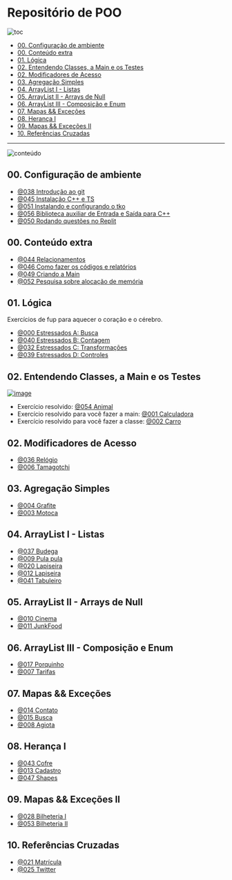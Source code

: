 # Repositório de POO

![toc](https://user-images.githubusercontent.com/4747652/263064329-3004bb4d-32fa-4a51-840e-5204870c2738.png)

<!-- toc -->
- [00. Configuração de ambiente](#00-configuração-de-ambiente)
- [00. Conteúdo extra](#00-conteúdo-extra)
- [01. Lógica](#01-lógica)
- [02. Entendendo Classes, a Main e os Testes](#02-entendendo-classes-a-main-e-os-testes)
- [02. Modificadores de Acesso](#02-modificadores-de-acesso)
- [03. Agregação Simples](#03-agregação-simples)
- [04. ArrayList I - Listas](#04-arraylist-i---listas)
- [05. ArrayList II - Arrays de Null](#05-arraylist-ii---arrays-de-null)
- [06. ArrayList III - Composição e Enum](#06-arraylist-iii---composição-e-enum)
- [07. Mapas && Exceções](#07-mapas--exceções)
- [08. Herança I](#08-herança-i)
- [09. Mapas && Exceções II](#09-mapas--exceções-ii)
- [10. Referências Cruzadas](#10-referências-cruzadas)
<!-- toc -->

---

![conteúdo](https://user-images.githubusercontent.com/4747652/263064979-b64dc170-0734-475c-89f5-7ab3b4750021.png)

## 00. Configuração de ambiente

- [@038 Introdução ao git](base/038/Readme.md)
- [@045 Instalação C++ e TS](base/045/Readme.md)
- [@051 Instalando e configurando o tko](https://github.com/senapk/tko#tko---test-kit-operations)
- [@056 Biblioteca auxiliar de Entrada e Saída para C++](https://github.com/senapk/cppaux#requisitos)
- [@050 Rodando questões no Replit](https://github.com/senapk/tko/blob/master/replit/Readme.md)

## 00. Conteúdo extra

- [@044 Relacionamentos](base/044/Readme.md)
- [@046 Como fazer os códigos e relatórios](base/046/Readme.md)
- [@049 Criando a Main](base/049/Readme.md)
- [@052 Pesquisa sobre alocação de memória](base/052/Readme.md)

## 01. Lógica

Exercícios de fup para aquecer o coração e o cérebro.

- [@000 Estressados A: Busca](base/000/Readme.md)
- [@040 Estressados B: Contagem](base/040/Readme.md)
- [@032 Estressados C: Transformações](base/032/Readme.md)
- [@039 Estressados D: Controles](base/039/Readme.md)

## 02. Entendendo Classes, a Main e os Testes

[![image](https://user-images.githubusercontent.com/4747652/263152148-cf916c4a-6c07-4d36-bc9c-ac8a2f9b348c.png)](https://www.youtube.com/watch?v=PU6-anlu5jI)

- Exercício resolvido: [@054 Animal](base/054/Readme.md)
- Exercício resolvido para você fazer a main: [@001 Calculadora](base/001/Readme.md)
- Exercício resolvido para você fazer a classe: [@002 Carro](base/002/Readme.md)

## 02. Modificadores de Acesso

- [@036 Relógio](base/036/Readme.md)
- [@006 Tamagotchi](base/006/Readme.md)

## 03. Agregação Simples

- [@004 Grafite](base/004/Readme.md)
- [@003 Motoca](base/003/Readme.md)

## 04. ArrayList I - Listas

- [@037 Budega](base/037/Readme.md)
- [@009 Pula pula](base/009/Readme.md)
- [@020 Lapiseira](base/020/Readme.md)
- [@012 Lapiseira](base/020/Readme.md)
- [@041 Tabuleiro](base/041/Readme.md)

## 05. ArrayList II - Arrays de Null

- [@010 Cinema](base/010/Readme.md)
- [@011 JunkFood](base/011/Readme.md)

## 06. ArrayList III - Composição e Enum

- [@017 Porquinho](base/017/Readme.md)
- [@007 Tarifas](base/007/Readme.md)

## 07. Mapas && Exceções

- [@014 Contato](base/014/Readme.md)
- [@015 Busca](base/015/Readme.md)
- [@008 Agiota](base/008/Readme.md)

## 08. Herança I

- [@043 Cofre](base/043/Readme.md)
- [@013 Cadastro](base/013/Readme.md)
- [@047 Shapes](base/047/Readme.md)

<!--
- [@016 Favoritos & Agenda 3: cache e redundância](base/016/Readme.md)
- [@048 Estacionamento](base/048/Readme.md)
- [@033 Trem](base/033/Readme.md)
-->

## 09. Mapas && Exceções II

- [@028 Bilheteria I](base/028/Readme.md)
- [@053 Bilheteria II](base/053/Readme.md)

## 10. Referências Cruzadas

- [@021 Matrícula](base/021/Readme.md)
- [@025 Twitter](base/025/Readme.md)

<!--
1.  Herança II

- [@023 Salário](base/023/Readme.md)
- [@022 Hospital](base/022/Readme.md)

15. Lógica II

- [@026 Whatsapp](base/026/Readme.md)

16. Herança III

- [@034 Carga](base/034/Readme.md)
- [@027 Grupos](base/027/Readme.md)

- [@018 Hospital II](base/018/Readme.md)

- [@031 Pets](base/031/Readme.md)
- [@024 Mensagens](base/024/Readme.md)
- [@030 ContatoStar & Agenda 4 (herança)](base/030/Readme.md)
- [@008 Agiota](base/008/Readme.md)
- [@005 Mestre dos Vetores (manipulação arraylist)](base/005/Readme.md)
- [@019 Ligações - Agenda 4](base/019/Readme.md)
- [@035 Clínica Veterinária](base/035/Readme.md)
- [@042 Carro Get e Set](base/042/Readme.md)
- [@029 Anotações](base/029/Readme.md)

-->
